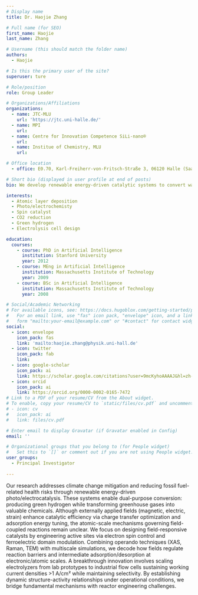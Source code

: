```yaml
---
# Display name
title: Dr. Haojie Zhang

# Full name (for SEO)
first_name: Haojie
last_name: Zhang

# Username (this should match the folder name)
authors:
  - Haojie

# Is this the primary user of the site?
superuser: ture

# Role/position
role: Group Leader

# Organizations/Affiliations
organizations:
  - name: JTC-MLU
    url: 'https://jtc.uni-halle.de/'
  - name: MPI
    url: 
  - name: Centre for Innovation Competence SiLi-nano®
    url: 
  - name: Institue of Chemistry, MLU
    url: 

# Office location
  - office: E0.70, Karl-Freiherr-von-Fritsch-Straße 3, 06120 Halle (Saale), Germany

# Short bio (displayed in user profile at end of posts)
bio: We develop renewable energy-driven catalytic systems to convert water and waste gases (e.g., CO₂) into clean fuels, addressing global warming and energy sustainability. Our innovations achieve industry-leading green molecules conversion activity and selectivity with novel photo/electrocatalysts. By making green fuels cheaper than fossils, we empower a carbon-neutral future.

interests:
  - Atomic layer deposition
  - Photo/electrochemisty
  - Spin catalyst
  - CO2 reduction
  - Green hydrogen
  - Electrolysis cell design

education:
  courses:
    - course: PhD in Artificial Intelligence
      institution: Stanford University
      year: 2012
    - course: MEng in Artificial Intelligence
      institution: Massachusetts Institute of Technology
      year: 2009
    - course: BSc in Artificial Intelligence
      institution: Massachusetts Institute of Technology
      year: 2008

# Social/Academic Networking
# For available icons, see: https://docs.hugoblox.com/getting-started/page-builder/#icons
#   For an email link, use "fas" icon pack, "envelope" icon, and a link in the
#   form "mailto:your-email@example.com" or "#contact" for contact widget.
social:
  - icon: envelope
    icon_pack: fas
    link: 'mailto:haojie.zhang@physik.uni-hall.de'
  - icon: twitter
    icon_pack: fab
    link: 
  - icon: google-scholar
    icon_pack: ai
    link: https://scholar.google.com/citations?user=9mcKyhoAAAAJ&hl=zh-CN
  - icon: orcid
    icon_pack: ai
    link: https://orcid.org/0000-0002-0165-7472
# Link to a PDF of your resume/CV from the About widget.
# To enable, copy your resume/CV to `static/files/cv.pdf` and uncomment the lines below.
# - icon: cv
#   icon_pack: ai
#   link: files/cv.pdf

# Enter email to display Gravatar (if Gravatar enabled in Config)
email: ''

# Organizational groups that you belong to (for People widget)
#   Set this to `[]` or comment out if you are not using People widget.
user_groups:
  - Principal Investigator
  
---
```


Our research addresses climate change mitigation and reducing fossil fuel-related health risks through renewable energy-driven photo/electrocatalysis. These systems enable dual-purpose conversion: producing green hydrogen while transforming greenhouse gases into valuable chemicals. Although externally applied fields (magnetic, electric, strain) enhance catalytic efficiency via charge transfer optimization and adsorption energy tuning, the atomic-scale mechanisms governing field-coupled reactions remain unclear.
We focus on designing field-responsive catalysts by engineering active sites via electron spin control and ferroelectric domain modulation. Combining operando techniques (XAS, Raman, TEM) with multiscale simulations, we decode how fields regulate reaction barriers and intermediate adsorption/desorption at electronic/atomic scales. A breakthrough innovation involves scaling electrolyzers from lab prototypes to industrial flow cells sustaining working current densities >1 A/cm² while maintaining selectivity. By establishing dynamic structure-activity relationships under operational conditions, we bridge fundamental mechanisms with reactor engineering challenges.
